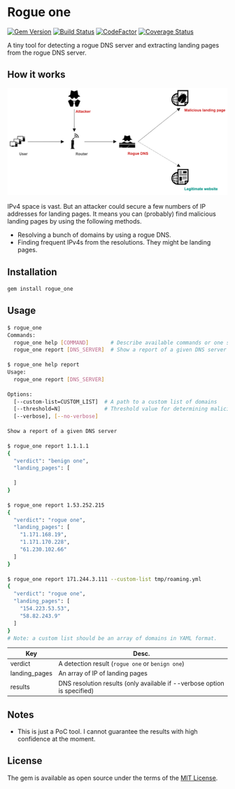 # Rogue one

[![Gem Version](https://badge.fury.io/rb/rogue_one.svg)](https://badge.fury.io/rb/rogue_one)
[![Build Status](https://travis-ci.org/ninoseki/rogue_one.svg?branch=master)](https://travis-ci.org/ninoseki/rogue_one)
[![CodeFactor](https://www.codefactor.io/repository/github/ninoseki/rogue_one/badge)](https://www.codefactor.io/repository/github/ninoseki/rogue_one)
[![Coverage Status](https://coveralls.io/repos/github/ninoseki/rogue_one/badge.svg?branch=master)](https://coveralls.io/github/ninoseki/rogue_one?branch=master)

A tiny tool for detecting a rogue DNS server and extracting landing pages from the rogue DNS server.

## How it works

![image](./images/eyecatch.png)

IPv4 space is vast. But an attacker could secure a few numbers of IP addresses for landing pages.
It means you can (probably) find malicious landing pages by using the following methods.

- Resolving a bunch of domains by using a rogue DNS.
- Finding frequent IPv4s from the resolutions. They might be landing pages.

## Installation

```bash
gem install rogue_one
```

## Usage

```bash
$ rogue_one
Commands:
  rogue_one help [COMMAND]       # Describe available commands or one specific command
  rogue_one report [DNS_SERVER]  # Show a report of a given DNS server

$ rogue_one help report
Usage:
  rogue_one report [DNS_SERVER]

Options:
  [--custom-list=CUSTOM_LIST]  # A path to a custom list of domains
  [--threshold=N]              # Threshold value for determining malicious or not
  [--verbose], [--no-verbose]

Show a report of a given DNS server

$ rogue_one report 1.1.1.1
{
  "verdict": "benign one",
  "landing_pages": [

  ]
}

$ rogue_one report 1.53.252.215
{
  "verdict": "rogue one",
  "landing_pages": [
    "1.171.168.19",
    "1.171.170.228",
    "61.230.102.66"
  ]
}

$ rogue_one report 171.244.3.111 --custom-list tmp/roaming.yml
{
  "verdict": "rogue one",
  "landing_pages": [
    "154.223.53.53",
    "58.82.243.9"
  ]
}
# Note: a custom list should be an array of domains in YAML format.
```

| Key           | Desc.                                                                    |
|---------------|--------------------------------------------------------------------------|
| verdict       | A detection result (`rogue one` or `benign one`)                         |
| landing_pages | An array of IP of landing pages                                          |
| results       | DNS resolution results (only available if --verbose option is specified) |

## Notes

- This is just a PoC tool. I cannot guarantee the results with high confidence at the moment.

## License

The gem is available as open source under the terms of the [MIT License](https://opensource.org/licenses/MIT).
